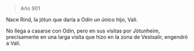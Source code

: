 > Año 901

Nace Rind, la jötun que daría a Odín un único hijo, Vali.

No llega a casarse con Odín, pero en sus visitas por Jötunheim, precisamente en una larga visita que hizo en la zona de Vestsalir, engendró a Vali.